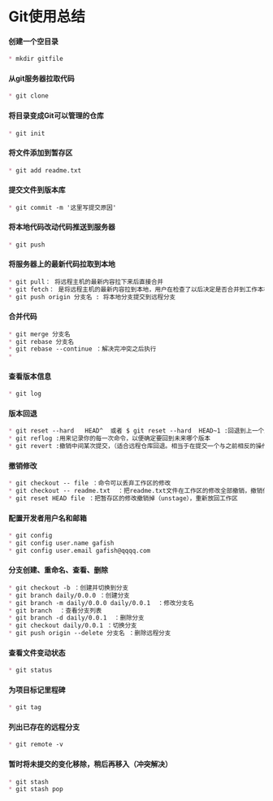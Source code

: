#  Git使用总结

#### 创建一个空目录

~~~markdown
* mkdir gitfile
~~~

#### 从git服务器拉取代码

~~~markdown
* git clone
~~~

#### 将目录变成Git可以管理的仓库

~~~markdown
* git init
~~~

#### 将文件添加到暂存区

~~~markdown
* git add readme.txt
~~~

#### 提交文件到版本库

~~~markdown
* git commit -m '这里写提交原因'
~~~

#### 将本地代码改动代码推送到服务器

~~~markdown
* git push
~~~

#### 将服务器上的最新代码拉取到本地

~~~markdown
* git pull： 将远程主机的最新内容拉下来后直接合并
* git fetch： 是将远程主机的最新内容拉到本地，用户在检查了以后决定是否合并到工作本机分支中。
* git push origin 分支名 : 将本地分支提交到远程分支
~~~

#### 合并代码

~~~markdown
* git merge 分支名
* git rebase 分支名 
* git rebase --continue ：解决完冲突之后执行
* 
~~~

#### 查看版本信息

~~~markdown
* git log
~~~

#### 版本回退

~~~markdown
* git reset --hard   HEAD^  或者 $ git reset --hard  HEAD~1 :回退到上一个版本  
* git reflog :用来记录你的每一次命令，以便确定要回到未来哪个版本
* git revert :撤销中间某次提交，（适合远程仓库回退。相当于在提交一个与之前相反的操作）
~~~

#### 撤销修改

~~~markdown
* git checkout -- file ：命令可以丢弃工作区的修改
* git checkout -- readme.txt  ：把readme.txt文件在工作区的修改全部撤销，撤销修改之后就回到和版本库一摸一样的状态。
* git reset HEAD file ：把暂存区的修改撤销掉（unstage），重新放回工作区
~~~

#### 配置开发者用户名和邮箱

~~~markdown
* git config
* git config user.name gafish
* git config user.email gafish@qqqq.com
~~~

#### 分支创建、重命名、查看、删除

~~~markdown
* git checkout -b ：创建并切换到分支
* git branch daily/0.0.0 ：创建分支
* git branch -m daily/0.0.0 daily/0.0.1	 ：修改分支名
* git branch  ：查看分支列表
* git branch -d daily/0.0.1  ：删除分支
* git checkout daily/0.0.1 ：切换分支
* git push origin --delete 分支名 ：删除远程分支
~~~

#### 查看文件变动状态

~~~markdown
* git status
~~~

#### 为项目标记里程碑

~~~markdown
* git tag
~~~

#### 列出已存在的远程分支

~~~markdown
* git remote -v
~~~


#### 暂时将未提交的变化移除，稍后再移入（冲突解决）

~~~markdown
* git stash
* git stash pop
~~~


